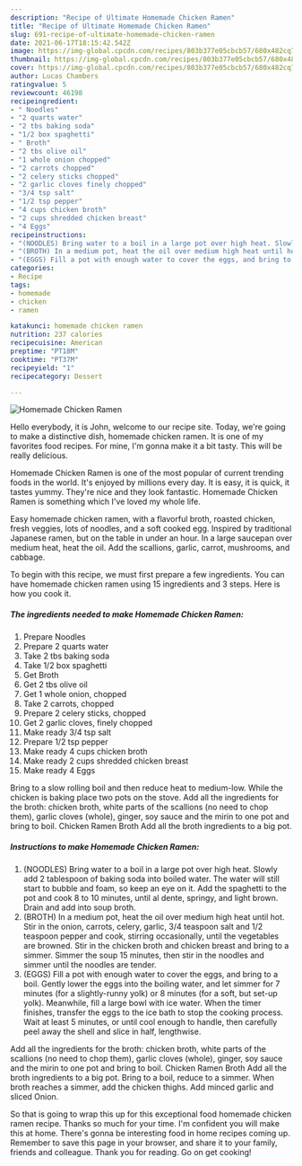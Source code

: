 ```yaml
---
description: "Recipe of Ultimate Homemade Chicken Ramen"
title: "Recipe of Ultimate Homemade Chicken Ramen"
slug: 691-recipe-of-ultimate-homemade-chicken-ramen
date: 2021-06-17T18:15:42.542Z
image: https://img-global.cpcdn.com/recipes/803b377e05cbcb57/680x482cq70/homemade-chicken-ramen-recipe-main-photo.jpg
thumbnail: https://img-global.cpcdn.com/recipes/803b377e05cbcb57/680x482cq70/homemade-chicken-ramen-recipe-main-photo.jpg
cover: https://img-global.cpcdn.com/recipes/803b377e05cbcb57/680x482cq70/homemade-chicken-ramen-recipe-main-photo.jpg
author: Lucas Chambers
ratingvalue: 5
reviewcount: 46198
recipeingredient:
- " Noodles"
- "2 quarts water"
- "2 tbs baking soda"
- "1/2 box spaghetti"
- " Broth"
- "2 tbs olive oil"
- "1 whole onion chopped"
- "2 carrots chopped"
- "2 celery sticks chopped"
- "2 garlic cloves finely chopped"
- "3/4 tsp salt"
- "1/2 tsp pepper"
- "4 cups chicken broth"
- "2 cups shredded chicken breast"
- "4 Eggs"
recipeinstructions:
- "(NOODLES) Bring water to a boil in a large pot over high heat. Slowly add 2 tablespoon of baking soda into boiled water. The water will still start to bubble and foam, so keep an eye on it. Add the spaghetti to the pot and cook 8 to 10 minutes, until al dente, springy, and light brown. Drain and add into soup broth."
- "(BROTH) In a medium pot, heat the oil over medium high heat until hot. Stir in the onion, carrots, celery, garlic, 3/4 teaspoon salt and 1/2 teaspoon pepper and cook, stirring occasionally, until the vegetables are browned. Stir in the chicken broth and chicken breast and bring to a simmer. Simmer the soup 15 minutes, then stir in the noodles and simmer until the noodles are tender."
- "(EGGS) Fill a pot with enough water to cover the eggs, and bring to a boil. Gently lower the eggs into the boiling water, and let simmer for 7 minutes (for a slightly-runny yolk) or 8 minutes (for a soft, but set-up yolk). Meanwhile, fill a large bowl with ice water. When the timer finishes, transfer the eggs to the ice bath to stop the cooking process. Wait at least 5 minutes, or until cool enough to handle, then carefully peel away the shell and slice in half, lengthwise."
categories:
- Recipe
tags:
- homemade
- chicken
- ramen

katakunci: homemade chicken ramen 
nutrition: 237 calories
recipecuisine: American
preptime: "PT18M"
cooktime: "PT37M"
recipeyield: "1"
recipecategory: Dessert

---
```



![Homemade Chicken Ramen](https://img-global.cpcdn.com/recipes/803b377e05cbcb57/680x482cq70/homemade-chicken-ramen-recipe-main-photo.jpg)

Hello everybody, it is John, welcome to our recipe site. Today, we're going to make a distinctive dish, homemade chicken ramen. It is one of my favorites food recipes. For mine, I'm gonna make it a bit tasty. This will be really delicious.

Homemade Chicken Ramen is one of the most popular of current trending foods in the world. It's enjoyed by millions every day. It is easy, it is quick, it tastes yummy. They're nice and they look fantastic. Homemade Chicken Ramen is something which I've loved my whole life.

Easy homemade chicken ramen, with a flavorful broth, roasted chicken, fresh veggies, lots of noodles, and a soft cooked egg. Inspired by traditional Japanese ramen, but on the table in under an hour. In a large saucepan over medium heat, heat the oil. Add the scallions, garlic, carrot, mushrooms, and cabbage.


To begin with this recipe, we must first prepare a few ingredients. You can have homemade chicken ramen using 15 ingredients and 3 steps. Here is how you cook it.

<!--inarticleads1-->

##### The ingredients needed to make Homemade Chicken Ramen:

1. Prepare  Noodles
1. Prepare 2 quarts water
1. Take 2 tbs baking soda
1. Take 1/2 box spaghetti
1. Get  Broth
1. Get 2 tbs olive oil
1. Get 1 whole onion, chopped
1. Take 2 carrots, chopped
1. Prepare 2 celery sticks, chopped
1. Get 2 garlic cloves, finely chopped
1. Make ready 3/4 tsp salt
1. Prepare 1/2 tsp pepper
1. Make ready 4 cups chicken broth
1. Make ready 2 cups shredded chicken breast
1. Make ready 4 Eggs


Bring to a slow rolling boil and then reduce heat to medium-low. While the chicken is baking place two pots on the stove. Add all the ingredients for the broth: chicken broth, white parts of the scallions (no need to chop them), garlic cloves (whole), ginger, soy sauce and the mirin to one pot and bring to boil. Chicken Ramen Broth Add all the broth ingredients to a big pot. 

<!--inarticleads2-->

##### Instructions to make Homemade Chicken Ramen:

1. (NOODLES) Bring water to a boil in a large pot over high heat. Slowly add 2 tablespoon of baking soda into boiled water. The water will still start to bubble and foam, so keep an eye on it. Add the spaghetti to the pot and cook 8 to 10 minutes, until al dente, springy, and light brown. Drain and add into soup broth.
1. (BROTH) In a medium pot, heat the oil over medium high heat until hot. Stir in the onion, carrots, celery, garlic, 3/4 teaspoon salt and 1/2 teaspoon pepper and cook, stirring occasionally, until the vegetables are browned. Stir in the chicken broth and chicken breast and bring to a simmer. Simmer the soup 15 minutes, then stir in the noodles and simmer until the noodles are tender.
1. (EGGS) Fill a pot with enough water to cover the eggs, and bring to a boil. Gently lower the eggs into the boiling water, and let simmer for 7 minutes (for a slightly-runny yolk) or 8 minutes (for a soft, but set-up yolk). Meanwhile, fill a large bowl with ice water. When the timer finishes, transfer the eggs to the ice bath to stop the cooking process. Wait at least 5 minutes, or until cool enough to handle, then carefully peel away the shell and slice in half, lengthwise.


Add all the ingredients for the broth: chicken broth, white parts of the scallions (no need to chop them), garlic cloves (whole), ginger, soy sauce and the mirin to one pot and bring to boil. Chicken Ramen Broth Add all the broth ingredients to a big pot. Bring to a boil, reduce to a simmer. When broth reaches a simmer, add the chicken thighs. Add minced garlic and sliced Onion. 

So that is going to wrap this up for this exceptional food homemade chicken ramen recipe. Thanks so much for your time. I'm confident you will make this at home. There's gonna be interesting food in home recipes coming up. Remember to save this page in your browser, and share it to your family, friends and colleague. Thank you for reading. Go on get cooking!

